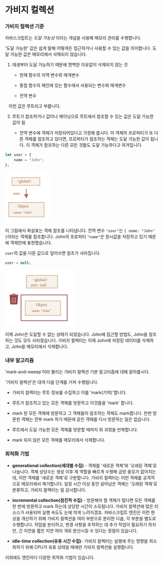# 가비지 컬렉션

### 가비지 컬렉션 기준

자바스크립트는 *도달 가능성* 이라는 개념을 사용해 메모리 관리를 수행합니다.

'도달 가능한' 값은 쉽게 말해 어떻게든 접근하거나 사용할 수 있는 값을 의미합니다. 도달 가능한 값은 메모리에서 삭제되지 않습니다.

1. 태생부터 도달 가능하기 때문에 명백한 이유없이 삭제되지 않는 것
   
   - 현재 함수의 지역 변수와 매개변수
   
   - 중첩 함수의 체인에 있는 함수에서 사용되는 변수와 매개변수
   
   - 전역 변수

   이런 값은 루트라고 부릅니다.

2. 루트가 참조하거나 값이나 체이닝으로 루트에서 참조할 수 있는 값은 도달 가능한 값이 됨
   
   - 전역 변수에 객체가 저장되어있다고 가정해 봅시다. 이 객체의 프로퍼티가 또 다른 객체를 참조하고 있다면, 프로퍼티가 참조하는 객체는 도달 가능한 값이 됩니다. 이 객체가 참조하는 다른 모든 것들도 도달 가능하다고 여겨집니다.

```js
let user = {
    name = "John";
};
```

![](assets/2023-08-10-19-01-34-image.png)

이 그림에서 화살표는 객체 참조를 나타냅니다. 전역 변수 `"user"`는 `{ name: "John" }`이라는 객체를 참조합니다. John의 프로퍼티 `"name"`은 원시값을 저장하고 있기 때문에 객체안에 표현했습니다.

`user`의 값을 다른 값으로 덮어쓰면 참조가 사라집니다.

```js
user = null;
```

![](assets/2023-08-10-19-03-14-image.png)

이제 John은 도달할 수 없는 상태가 되었습니다. John에 접근할 방법도, John을 참조하는 것도 모두 사라졌습니다. 가비지 컬렉터는 이제 John에 저장된 데이터를 삭제하고, John을 메모리에서 삭제합니다.

### 내부 알고리즘

'mark-and-sweep'이라 불리는 가비지 컬렉션 기본 알고리즘에 대해 알아봅시다.

'가비지 컬렉션'은 대게 다음 단계를 거쳐 수행됩니다.

- 가비지 컬렉터는 루트 정보를 수집하고 이를 'mark(기억)'합니다.

- 루트가 참조하고 있는 모든 객체를 방문하고 이것들을 'mark' 합니다.

- mark 된 모든 객체에 방문하고 그 객체들이 참조하는 객체도 mark합니다. 한번 방문한 객체는 전부 mark 하기 때문에 같은 객체를 다시 방문하는 일은 없습니다.

- 루트에서 도달 가능한 모든 객체를 방문할 때까지 위 과정을 반복합니다.

- mark 되지 않은 모든 객체를 메모리에서 삭제합니다.

### 최적화 기법

- **generational collection(세대별 수집)** - 객체를 '새로운 객체'와 '오래된 객체'로 나눕니다. 객체 상당수는 생성 이후 제 역할을 빠르게 수행해 금방 쓸모가 없어지는데, 이런 객체를 '새로운 객체'로 구분합니다. 가비지 컬렉터는 이런 객체를 공격적으로 메모리에서 제거합니다. 일정 시간 이상 동안 살아남은 객체는 '오래된 객체'로 분류하고, 가비지 컬렉터는 덜 감시합니다.

- **incremental collection(점진적 수집)** - 방문해야 할 객체가 많다면 모든 객체를 한 번에 방문하고 mark 하는데 상당한 시간이 소모됩니다. 가비지 컬렉션에 많은 리소스가 사용되어 실행 속도도 눈에 띄게 느려지겠죠. 자바스크립트 엔진은 이런 현상을 개선하기 위해 가비지 컬렉션을 여러 부분으로 분리한 다음, 각 부분을 별도로 수행합니다. 작업을 분리하고, 변경 사항을 추적하는 데 추가 작업이 필요하기 하지만, 긴 지연을 짧은 지연 여러 개로 분산시킬 수 있다는 장점이 있습니다.

- **idle-time collection(유휴 시간 수집)**- 가비지 컬렉터는 실행에 주는 영향을 최소화하기 위해 CPU가 유휴 상태일 때에만 가비지 컬렉션을 실행합니다. 

이외에도 엔진마다 다양한 최적화 기법이 있습니다.


